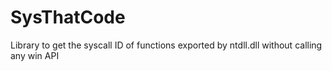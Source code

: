 # SysThatCode
Library to get the syscall ID of functions exported by ntdll.dll without calling any win API
